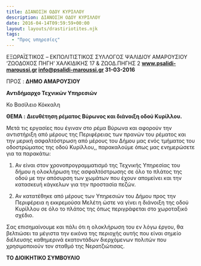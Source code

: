 ```yaml
---
title: ΔΙΑΝΟΙΞΗ ΟΔΟΥ ΚΥΡΙΛΛΟΥ
description: ΔΙΑΝΟΙΞΗ ΟΔΟΥ ΚΥΡΙΛΛΟΥ
date: 2016-04-14T09:59:59+00:00
layout: layouts/drastiriotites.njk
tags:
  - "Προς υπηρεσίες"
---
```


<!-- excerpt -->

ΕΞΩΡΑΪΣΤΙΚΟΣ – EKΠΟΛΙΤΙΣΤΙΚΟΣ ΣΥΛΛΟΓΟΣ ΨΑΛΙΔΙΟΥ ΑΜΑΡΟΥΣΙΟΥ ‘ΖΩΟΔΟΧΟΣ ΠΗΓΗ’ ΧΑΛΚΙΔΙΚΗΣ 17 &amp; ΖΩΟΔ.ΠΗΓΗΣ 2 **www.psalidi-maroussi.gr info@psalidi-maroussi.gr 31-03-2016**

ΠΡΟΣ : **ΔΗΜΟ ΑΜΑΡΟΥΣΙΟΥ**

**Αντιδήμαρχο Τεχνικών Υπηρεσιών**

Κο Βασίλειο Κόκκαλη

**ΘΕΜΑ :** **Διευθέτηση ρέματος Βύρωνος και διάνοιξη οδού Κυρίλλου.**

Μετά τις εργασίες που έγιναν στο ρέμα Βύρωνα και αφορούν την αντιστήριξη από μέρους της Περιφέρειας των πρανών του ρέματος και την μερική ασφαλτόστρωση από μέρους του Δήμου μας ενός τμήματος του οδοστρώματος της οδού Κυρίλλου,, παρακαλούμε όπως μας ενημερώσετε για τα παρακάτω:

1. Αν είναι στον χρονοπρογραμματισμό της Τεχνικής Υπηρεσίας του δήμου η ολοκλήρωση της ασφαλτόστρωσης σε όλο το πλάτος της οδού με την απόσυρση των χωμάτων που έχουν απομείνει και την κατασκευή κάγκελων για την προστασία πεζών.

1. Αν κατατέθηκε από μέρους των Υπηρεσιών του Δήμου προς την Περιφέρεια η εκκρεμούσα Μελέτη ώστε να γίνει η διάνοιξη της οδού Κυρίλλου σε όλο το πλάτος της όπως περιγράφεται στο χωροταξικό σχέδιο.

Σας επισημαίνουμε και πάλι ότι η ολοκλήρωση του εν λόγω έργου, θα βελτιώσει τα μέγιστα την εικόνα της περιοχής αυτής που είναι σημείο διέλευσης καθημερινά εκατοντάδων διερχόμενων πολιτών που χρησιμοποιούν τον σταθμό της Νερατζιώτισας.

**ΤΟ ΔΙΟΙΚΗΤΙΚΟ ΣΥΜΒΟΥΛΙΟ**
